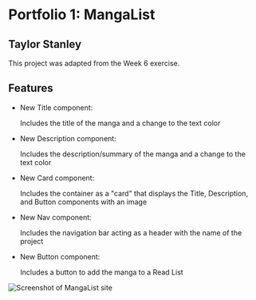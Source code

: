 # Portfolio 1: MangaList
## Taylor Stanley
This project was adapted from the Week 6 exercise.

## Features

- New Title component:

    Includes the title of the manga and a change to the text color

- New Description component:

    Includes the description/summary of the manga and a change to the text color

- New Card component:
    
    Includes the container as a "card" that displays the Title, Description, and Button components with an image

- New Nav component:
    
    Includes the navigation bar acting as a header with the name of the project

- New Button component:
    
    Includes a button to add the manga to a Read List

<img src='https://i.imgur.com/NfgOZ0P.png' title='MangaList Screenshot' width='' alt='Screenshot of MangaList site' />
